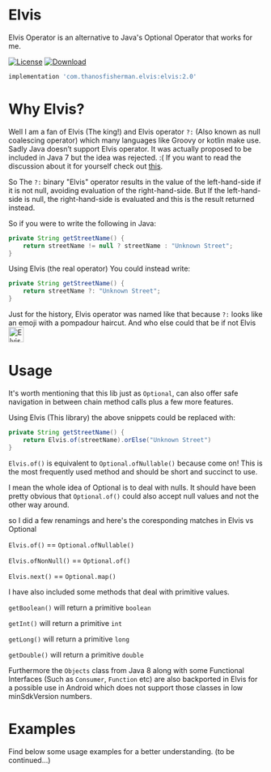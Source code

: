 # Elvis
Elvis Operator is an alternative to Java's Optional Operator that works for me.

[![License](https://img.shields.io/badge/license-Apache%202-4EB1BA.svg?style=flat-square)](https://www.apache.org/licenses/LICENSE-2.0.html)
[![Download](https://api.bintray.com/packages/thanosfisherman/maven/elvis/images/download.svg)](https://bintray.com/thanosfisherman/maven/elvis/_latestVersion)

```groovy
implementation 'com.thanosfisherman.elvis:elvis:2.0'
```

# Why Elvis?

Well I am a fan of Elvis (The king!) and Elvis operator `?:` (Also known as  null coalescing operator) which many languages like Groovy or kotlin make use.
Sadly Java doesn’t support Elvis operator. It was actually proposed to be included in Java 7 but the idea was rejected. :( If you want to read the discussion about it for yourself check out [this](http://mail.openjdk.java.net/pipermail/coin-dev/2009-March/000047.html).

So The `?:` binary "Elvis" operator results in the value of the left-hand-side if it is not null, avoiding evaluation of the 
right-hand-side. But If the left-hand-side is null, the right-hand-side is evaluated and this is the result returned instead.

So if you were to write the following in Java:

```java
private String getStreetName() {
    return streetName != null ? streetName : "Unknown Street";
}

```

Using Elvis (the real operator) You could instead write:

```java
private String getStreetName() {
	return streetName ?: "Unknown Street";
}
```

Just for the history, Elvis operator was named like that because `?:` looks like an emoji with a pompadour haircut. And who else could that be if not Elvis 
<img src="https://d3npzzrehyahmo.cloudfront.net/images/eb/7a/eb7aab9824560002b0d2d945e508dd9d_24017b2253e_t.png" alt="Elvis" width="30" height="30"/>

# Usage 

It's worth mentioning that this lib just as `Optional`, can also offer safe navigation in between chain method calls plus a few more features.

Using Elvis (This library) the above snippets could be replaced with:

```java
private String getStreetName() {
	return Elvis.of(streetName).orElse("Unknown Street")
}
```

`Elvis.of()` is equivalent to `Optional.ofNullable()` because come on! This is the most frequently used method and should be short and succinct to use. 

I mean the whole idea of Optional is to deal with nulls. It should have been pretty obvious that `Optional.of()` could also accept null values and not the other way around.

so I did a few renamings and here's the coresponding matches in Elvis vs Optional

`Elvis.of()` == `Optional.ofNullable()`

`Elvis.ofNonNull()` == `Optional.of()`

`Elvis.next()` == `Optional.map()`

I have also included some methods that deal with primitive values.

`getBoolean()` will return a primitive `boolean`

`getInt()` will return a primitive `int`

`getLong()` will return a primitive `long`

`getDouble()` will return a primitive `double`

Furthermore the `Objects` class from Java 8 along with some Functional Interfaces (Such as `Consumer`, `Function` etc) are also backported in Elvis for a possible use in Android which does not support those classes in low minSdkVersion numbers.

# Examples
Find below some usage examples for a better understanding. (to be continued...)
